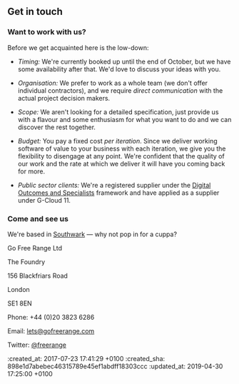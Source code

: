 <div id="contact" class="section group" markdown="1">

## Get in touch

<div id="working-together" markdown="1">

### Want to work with us?

Before we get acquainted here is the low-down:

* *Timing:* We're currently booked up until the end of October, but we have some availability after that. We'd love to discuss your ideas with you.

* *Organisation:* We prefer to work as a whole team (we don't offer individual contractors), and we require <em>direct communication</em> with the actual project decision makers.

* *Scope:* We aren't looking for a detailed specification, just provide us with a flavour and some enthusiasm for what you want to do and we can discover the rest together.

* *Budget:* You pay a fixed cost <em>per iteration</em>. Since we deliver working software of value to your business with each iteration, we give you the flexibility to disengage at any point. We're confident that the quality of our work and the rate at which we deliver it will have you coming back for more.

* *Public sector clients:* We're a registered supplier under the [Digital Outcomes and Specialists](https://www.digitalmarketplace.service.gov.uk/) framework and have applied as a supplier under G-Cloud 11.



</div>

<div id="address-etc" markdown="1">

### Come and see us

<p>We're based in <a href="https://goo.gl/maps/hZnDkMvWZqR2">Southwark</a> &mdash; why not pop in for a cuppa?</p>

<div class="vcard">
  <div class="adr">
    <p class="post-office-box">Go Free Range Ltd</p>
    <p class="street-address">The Foundry</p>
    <p class="street-address">156 Blackfriars Road</p>
    <p class="locality">London</p>
    <p class="postal-code">SE1 8EN</p>
  </div>
</div>

<div class="contact-methods">
  <p class="phone">Phone: +44 (0)20 3823 6286</p>
  <p class="email">Email: <a href="mailto:lets@gofreerange.com" title="Send us an email">lets@gofreerange.com</a></p>
  <p class="twitter">Twitter: <a href="http://twitter.com/freerange" title="Follow us on Twitter">@freerange</a></p>
</div>

</div>
</div>

:created_at: 2017-07-23 17:41:29 +0100
:created_sha: 898e1d7abebec46315789e45ef1abdff18303ccc
:updated_at: 2019-04-30 17:25:00 +0100
